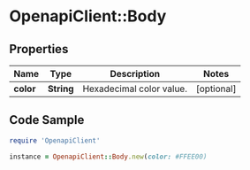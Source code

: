 # OpenapiClient::Body

## Properties

Name | Type | Description | Notes
------------ | ------------- | ------------- | -------------
**color** | **String** | Hexadecimal color value. | [optional] 

## Code Sample

```ruby
require 'OpenapiClient'

instance = OpenapiClient::Body.new(color: #FFEE00)
```


